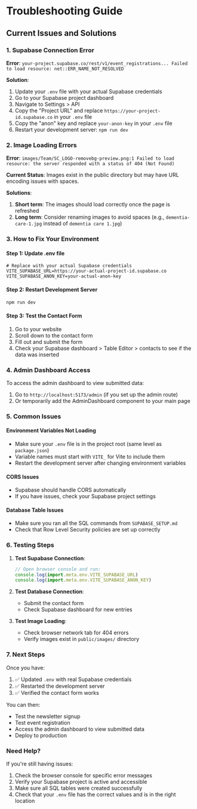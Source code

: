 # Troubleshooting Guide

## Current Issues and Solutions

### 1. Supabase Connection Error
**Error**: `your-project.supabase.co/rest/v1/event_registrations... Failed to load resource: net::ERR_NAME_NOT_RESOLVED`

**Solution**: 
1. Update your `.env` file with your actual Supabase credentials
2. Go to your Supabase project dashboard
3. Navigate to Settings > API
4. Copy the "Project URL" and replace `https://your-project-id.supabase.co` in your `.env` file
5. Copy the "anon" key and replace `your-anon-key` in your `.env` file
6. Restart your development server: `npm run dev`

### 2. Image Loading Errors
**Error**: `images/Team/SC_LOGO-removebg-preview.png:1 Failed to load resource: the server responded with a status of 404 (Not Found)`

**Current Status**: Images exist in the public directory but may have URL encoding issues with spaces.

**Solutions**:
1. **Short term**: The images should load correctly once the page is refreshed
2. **Long term**: Consider renaming images to avoid spaces (e.g., `dementia-care-1.jpg` instead of `dementia care 1.jpg`)

### 3. How to Fix Your Environment

#### Step 1: Update .env file
```env
# Replace with your actual Supabase credentials
VITE_SUPABASE_URL=https://your-actual-project-id.supabase.co
VITE_SUPABASE_ANON_KEY=your-actual-anon-key
```

#### Step 2: Restart Development Server
```bash
npm run dev
```

#### Step 3: Test the Contact Form
1. Go to your website
2. Scroll down to the contact form
3. Fill out and submit the form
4. Check your Supabase dashboard > Table Editor > contacts to see if the data was inserted

### 4. Admin Dashboard Access
To access the admin dashboard to view submitted data:
1. Go to `http://localhost:5173/admin` (if you set up the admin route)
2. Or temporarily add the AdminDashboard component to your main page

### 5. Common Issues

#### Environment Variables Not Loading
- Make sure your `.env` file is in the project root (same level as `package.json`)
- Variable names must start with `VITE_` for Vite to include them
- Restart the development server after changing environment variables

#### CORS Issues
- Supabase should handle CORS automatically
- If you have issues, check your Supabase project settings

#### Database Table Issues
- Make sure you ran all the SQL commands from `SUPABASE_SETUP.md`
- Check that Row Level Security policies are set up correctly

### 6. Testing Steps

1. **Test Supabase Connection**:
   ```javascript
   // Open browser console and run:
   console.log(import.meta.env.VITE_SUPABASE_URL)
   console.log(import.meta.env.VITE_SUPABASE_ANON_KEY)
   ```

2. **Test Database Connection**:
   - Submit the contact form
   - Check Supabase dashboard for new entries

3. **Test Image Loading**:
   - Check browser network tab for 404 errors
   - Verify images exist in `public/images/` directory

### 7. Next Steps

Once you have:
1. ✅ Updated `.env` with real Supabase credentials
2. ✅ Restarted the development server
3. ✅ Verified the contact form works

You can then:
- Test the newsletter signup
- Test event registration
- Access the admin dashboard to view submitted data
- Deploy to production

### Need Help?
If you're still having issues:
1. Check the browser console for specific error messages
2. Verify your Supabase project is active and accessible
3. Make sure all SQL tables were created successfully
4. Check that your `.env` file has the correct values and is in the right location
